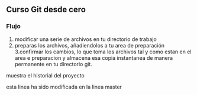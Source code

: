 ## Curso Git desde cero 

### Flujo 
1. modificar una serie de archivos en tu directorio de trabajo 
2. preparas los archivos, añadiendolos a tu area de preparación
3.confirmar los cambios, lo que toma los archivos tal y como estan en el area e preparacion y almacena esa copia instantanea de manera permanente en tu directorio git.

muestra el historial del proyecto   


esta linea ha sido modificada en la linea master